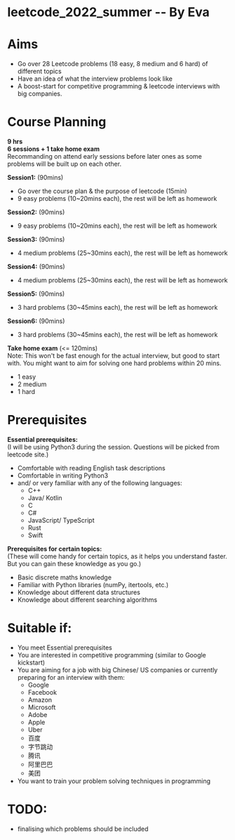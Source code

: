 # leetcode_2022_summer -- By Eva

# Aims
- Go over 28 Leetcode problems (18 easy, 8 medium and 6 hard) of different topics
- Have an idea of what the interview problems look like
- A boost-start for competitive programming & leetcode interviews with big companies.

# Course Planning
**9 hrs**<br />
**6 sessions + 1 take home exam**<br />
Recommanding on attend early sessions before later ones as some problems will be built up on each other.

**Session1:** (90mins)
- Go over the course plan & the purpose of leetcode (15min)
- 9 easy problems (10~20mins each), the rest will be left as homework

**Session2:** (90mins)
- 9 easy problems (10~20mins each), the rest will be left as homework

**Session3:** (90mins)
- 4 medium problems (25~30mins each), the rest will be left as homework

**Session4:** (90mins)
- 4 medium problems (25~30mins each), the rest will be left as homework

**Session5:** (90mins)
- 3 hard problems (30~45mins each), the rest will be left as homework

**Session6:** (90mins)
- 3 hard problems (30~45mins each), the rest will be left as homework

**Take home exam** (<= 120mins)<br />
Note: This won't be fast enough for the actual interview, but good to start with. You might want to aim for solving one hard problems within 20 mins.
- 1 easy
- 2 medium
- 1 hard


# Prerequisites
**Essential prerequisites:**<br />
(I will be using Python3 during the session. Questions will be picked from leetcode site.)
- Comfortable with reading English task descriptions
- Comfortable in writing Python3 
- and/ or very familiar with any of the following languages:
  -  C++
  -  Java/ Kotlin
  -  C
  -  C#
  -  JavaScript/ TypeScript
  -  Rust
  -  Swift

**Prerequisites for certain topics:**<br />
(These will come handy for certain topics, as it helps you understand faster. But you can gain these knowledge as you go.)
- Basic discrete maths knowledge
- Familiar with Python libraries (numPy, itertools, etc.)
- Knowledge about different data structures
- Knowledge about different searching algorithms

# Suitable if:
- You meet Essential prerequisites
- You are interested in competitive programming (similar to Google kickstart)
- You are aiming for a job with big Chinese/ US companies or currently preparing for an interview with them:
  - Google
  - Facebook
  - Amazon
  - Microsoft
  - Adobe
  - Apple
  - Uber
  - 百度
  - 字节跳动
  - 腾讯
  - 阿里巴巴
  - 美团
- You want to train your problem solving techniques in programming
  
# TODO:
- finalising which problems should be included

